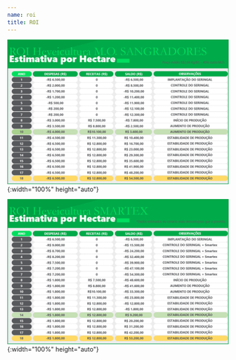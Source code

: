 ```yaml
---
name: roi
title: ROI
---
```


![ROI 1](./assets/img/roi_01.png){:width="100%" height="auto"}

![ROI 2](./assets/img/roi_02.png){:width="100%" height="auto"}
